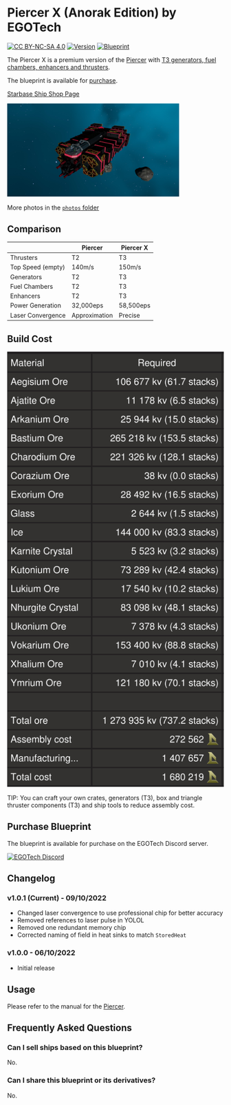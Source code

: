 # Piercer X (Anorak Edition) by EGOTech

[![CC BY-NC-SA 4.0](https://img.shields.io/badge/License-CC%20BY--NC--SA%204.0-lightgrey.svg)](http://creativecommons.org/licenses/by-nc-sa/4.0/)
[![Version](https://img.shields.io/static/v1?label=Version&message=1.0.0&color=blue)](#changelog)
[![Blueprint](https://img.shields.io/static/v1?label=Blueprint&message=For%20Sale&color=brightgreen)](#purchase-blueprint)

The Piercer X is a premium version of the [Piercer](../) with [T3 generators, fuel chambers, enhancers and thrusters](#comparison).

The blueprint is available for [purchase](#purchase-blueprint).

[Starbase Ship Shop Page](https://sb-creators.org/makers/Egomaniac/ship/Piercer%20X)

<img src="photos/20221006153255_1.jpg" alt="Piercer X" width="400" />

More photos in the [`photos` folder](photos)

## Comparison

|   | Piercer | Piercer X |
|---|---|---|
| Thrusters | T2 | T3 |
| Top Speed (empty) | 140m/s | 150m/s |
| Generators | T2 | T3 |
| Fuel Chambers | T2 | T3 |
| Enhancers | T2 | T3 |
| Power Generation | 32,000eps | 58,500eps |
| Laser Convergence | Approximation | Precise |

## Build Cost

![Ship Build Cost](images/build_cost.png)

TIP: You can craft your own crates, generators (T3), box and triangle thruster components (T3) and ship tools to reduce assembly cost.

## Purchase Blueprint

The blueprint is available for purchase on the EGOTech Discord server.

[![EGOTech Discord](https://discordapp.com/api/guilds/1013328685564178472/widget.png?style=banner2)](https://discord.gg/BKwVGvncmN)

## Changelog

### v1.0.1 (Current) - 09/10/2022

- Changed laser convergence to use professional chip for better accuracy
- Removed references to laser pulse in YOLOL
- Removed one redundant memory chip
- Corrected naming of field in heat sinks to match `StoredHeat`

### v1.0.0 - 06/10/2022

- Initial release

## Usage

Please refer to the manual for the [Piercer](../).

## Frequently Asked Questions

### Can I sell ships based on this blueprint?

No.

### Can I share this blueprint or its derivatives?

No.
